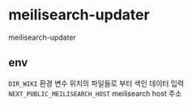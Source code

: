 # meilisearch-updater

meilisearch-updater

## env
`DIR_WIKI` 환경 변수 위치의 파일들로 부터 색인 데이터 입력
`NEXT_PUBLIC_MEILISEARCH_HOST` meilisearch host 주소
